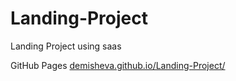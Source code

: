 # Landing-Project
<p>Landing Project using saas </p>
<p>GitHub Pages <a href='https://demisheva.github.io/Landing-Project/'>demisheva.github.io/Landing-Project/</a></p>
